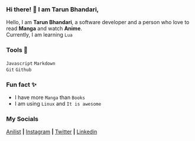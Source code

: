 <!---
  tarun-bhandari/tarun-bhandari is a ✨ special ✨ repository because its `README.md` (this file) appears on your GitHub profile.
  You can click the Preview link to take a look at your changes.
--->

<!--- Small Summary --->
### Hi there! 👋 I am Tarun Bhandari,

Hello, I am **Tarun Bhandari**, a software developer and a person who love to read **Manga** and watch **Anime**.  
Currently, I am learning `Lua`

### Tools 🧰

`Javascript` `Markdown`  
`Git` `Github`

### Fun fact ✨  

- I have more `Manga` than `Books`
- I am using `Linux` and `It is awesome`

### My Socials

[Anilist](https://anilist.co/user/iamtaruuuu/) **|** [Instagram](https://www.instagram.com/tar._.u/) **|** [Twitter](https://twitter.com/taruuu_bhandari) **|** [Linkedin](https://www.linkedin.com/in/tarun-bhandari-17198a2b0/)

